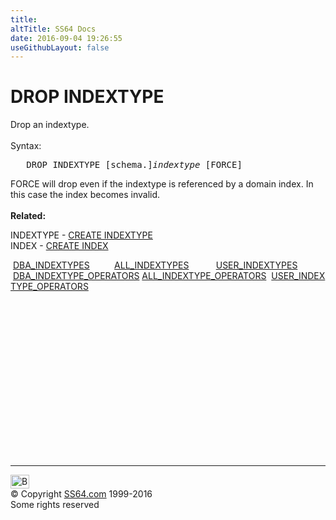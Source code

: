 ```yaml
---
title:
altTitle: SS64 Docs
date: 2016-09-04 19:26:55
useGithubLayout: false
---
```

<!-- #BeginLibraryItem "/Library/head_ora.lbi" --><!-- #EndLibraryItem --><h1>DROP INDEXTYPE</h1> 
<p>Drop an indextype.<br>
  <br>
  Syntax:</p>
<pre>   DROP INDEXTYPE [schema.]<i>indextype</i> [FORCE]
</pre>
<p>FORCE will drop even if the 
  indextype is referenced by a domain index. In this case the index becomes invalid.<br>
<b><br>
Related:</b></p>
<p>INDEXTYPE - <a href="indextype_c.html">CREATE INDEXTYPE</a><br>
  INDEX - <a href="index_c.html">CREATE 
  INDEX</a></p>
<p class="code">&nbsp;<a href="../orad/DBA_INDEXTYPES.html">DBA_INDEXTYPES</a>&nbsp;&nbsp;&nbsp;&nbsp;&nbsp;&nbsp;&nbsp;&nbsp;&nbsp;&nbsp;<a href="../orad/ALL_INDEXTYPES.html">ALL_INDEXTYPES</a>&nbsp;&nbsp;&nbsp;&nbsp;&nbsp;&nbsp;&nbsp;&nbsp;&nbsp;&nbsp;&nbsp;<a href="../orad/USER_INDEXTYPES.html">USER_INDEXTYPES</a> <br> 
&nbsp;<a href="../orad/DBA_INDEXTYPE_OPERATORS.html">DBA_INDEXTYPE_OPERATORS</a>&nbsp;<a href="../orad/ALL_INDEXTYPE_OPERATORS.html">ALL_INDEXTYPE_OPERATORS</a>&nbsp;&nbsp;<a href="../orad/USER_INDEXTYPE_OPERATORS.html">USER_INDEXTYPE_OPERATORS</a></p><!-- #BeginLibraryItem "/Library/foot_ora.lbi" --><p>
<!-- oracle-footer -->
<ins class="adsbygoogle" style="display:inline-block;width:300px;height:250px" data-ad-client="ca-pub-6140977852749469" data-ad-slot="4275490898"></ins>
<script>
(adsbygoogle = window.adsbygoogle || []).push({});
</script></p>
<hr>
<div id="bl" class="footer"><a href="indextype_d.html#"><img src="../images/top.png" width="30" height="22" alt="Back to the Top"></a></div>
<div id="br" class="footer, tagline">© Copyright <a href="../index.html">SS64.com</a> 1999-2016<br>
Some rights reserved</div><!-- #EndLibraryItem -->

